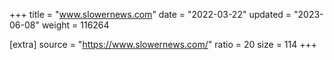 +++
title = "www.slowernews.com"
date = "2022-03-22"
updated = "2023-06-08"
weight = 116264

[extra]
source = "https://www.slowernews.com/"
ratio = 20
size = 114
+++

